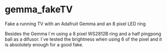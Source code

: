 # gemma_fakeTV
Fake a running TV with an Adafruit Gemma and an 8 pixel LED ring

Besides the Gemma I´m using a 8 pixel WS2812B ring and a half pingpong ball as a difusor.
I´ve tested the brightness when using 6 of the pixel and it is absolutely enough for a good fake. 
